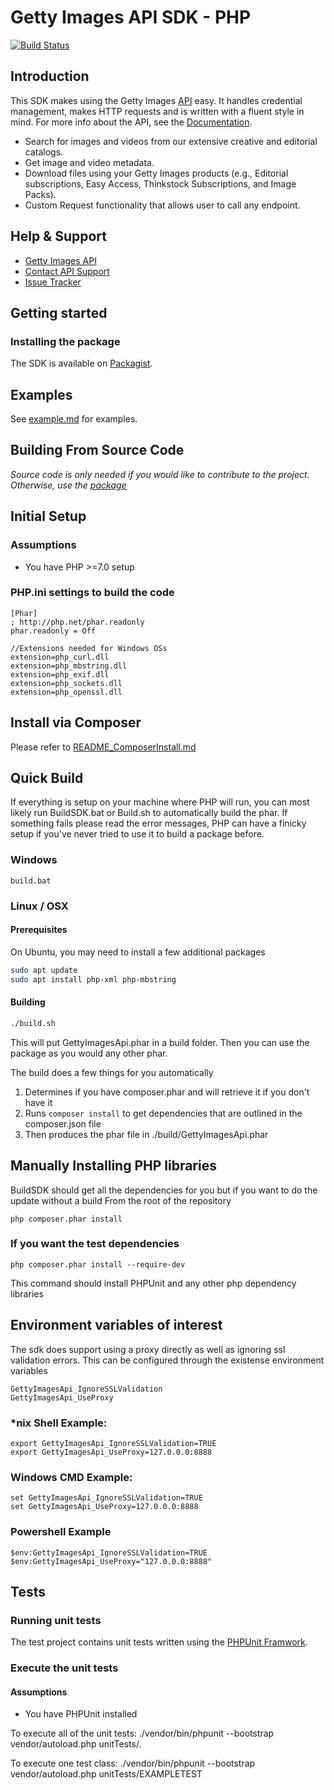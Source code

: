 # Getty Images API SDK - PHP
[![Build Status](https://travis-ci.org/gettyimages/gettyimages-api_php.svg?branch=master)](https://travis-ci.org/gettyimages/gettyimages-api_php)  

## Introduction
This SDK makes using the Getty Images [API](http://developers.gettyimages.com) easy. It handles credential management, makes HTTP requests and is written with a fluent style in mind. For more info about the API, see the [Documentation](https://developers.gettyimages.com/api/).

* Search for images and videos from our extensive creative and editorial catalogs.
* Get image and video metadata.
* Download files using your Getty Images products (e.g., Editorial subscriptions, Easy Access, Thinkstock Subscriptions, and Image Packs).
* Custom Request functionality that allows user to call any endpoint.

## Help & Support

* [Getty Images API](http://developers.gettyimages.com/)
* [Contact API Support](mailto:apisupport@gettyimages.com)
* [Issue Tracker](https://github.com/gettyimages/gettyimages-api_php/issues)

## Getting started
### Installing the package
The SDK is available on [Packagist](https://packagist.org/packages/gettyimages/gettyimages-api).

## Examples
See [example.md](https://github.com/gettyimages/gettyimages-api_php/blob/master/examples/example.md) for examples.

## Building From Source Code
_Source code is only needed if you would like to contribute to the project. Otherwise, use the [package](https://packagist.org/packages/gettyimages/gettyimages-api)_

## Initial Setup
### Assumptions
* You have PHP >=7.0 setup

### PHP.ini settings to build the code
    [Phar]
    ; http://php.net/phar.readonly
    phar.readonly = Off

	//Extensions needed for Windows OSs
	extension=php_curl.dll
	extension=php_mbstring.dll
	extension=php_exif.dll
	extension=php_sockets.dll
    extension=php_openssl.dll

## Install via Composer
Please refer to [README_ComposerInstall.md](./README_ComposerInstall.md)

## Quick Build
If everything is setup on your machine where PHP will run, you can most likely run BuildSDK.bat or Build.sh to automatically build the phar. If something fails please read the error messages, PHP can have a finicky setup if you've never tried to use it to build a package before.

### Windows

    build.bat

### Linux / OSX

#### Prerequisites 
On Ubuntu, you may need to install a few additional packages

```sh
sudo apt update
sudo apt install php-xml php-mbstring
```
#### Building

```sh
./build.sh
```

This will put GettyImagesApi.phar in a build folder. Then you can use the package as you would any other phar.

The build does a few things for you automatically

1. Determines if you have composer.phar and will retrieve it if you don't have it
1. Runs `composer install` to get dependencies that are outlined in the composer.json file
1. Then produces the phar file in ./build/GettyImagesApi.phar

## Manually Installing PHP libraries

BuildSDK should get all the dependencies for you but if you want to do the update without a build
From the root of the repository

    php composer.phar install

### If you want the test dependencies

    php composer.phar install --require-dev

This command should install PHPUnit and any other php dependency libraries


## Environment variables of interest

The sdk does support using a proxy directly as well as ignoring ssl validation errors. This can be configured through the existense environment variables

    GettyImagesApi_IgnoreSSLValidation
    GettyImagesApi_UseProxy

### *nix Shell Example:

    export GettyImagesApi_IgnoreSSLValidation=TRUE
    export GettyImagesApi_UseProxy=127.0.0.0:8888

### Windows CMD Example:

    set GettyImagesApi_IgnoreSSLValidation=TRUE
    set GettyImagesApi_UseProxy=127.0.0.0:8888

### Powershell Example

    $env:GettyImagesApi_IgnoreSSLValidation=TRUE
    $env:GettyImagesApi_UseProxy="127.0.0.0:8888"

## Tests

### Running unit tests
The test project contains unit tests written using the [PHPUnit Framwork](https://phpunit.de/index.html).

### Execute the unit tests
#### Assumptions
* You have PHPUnit installed

To execute all of the unit tests:
    ./vendor/bin/phpunit --bootstrap vendor/autoload.php unitTests/.

To execute one test class:
    ./vendor/bin/phpunit --bootstrap vendor/autoload.php unitTests/EXAMPLETEST
